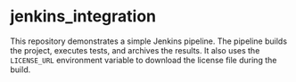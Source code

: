 # jenkins_integration

This repository demonstrates a simple Jenkins pipeline. The pipeline builds the project, executes tests, and archives the results. It also uses the `LICENSE_URL` environment variable to download the license file during the build.
